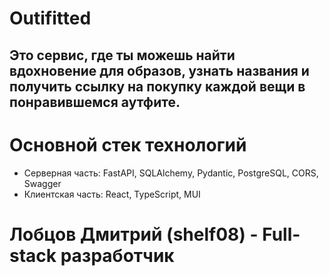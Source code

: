 # **Outifitted** 
## **Это сервис, где ты можешь найти вдохновение для образов, узнать названия и получить ссылку на покупку каждой вещи в понравившемся аутфите.**  
  
# Основной стек технологий
- Серверная часть: FastAPI, SQLAlchemy, Pydantic, PostgreSQL, CORS, Swagger
- Клиентская часть: React, TypeScript, MUI

# Лобцов Дмитрий (shelf08) - Full-stack разработчик
